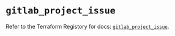 # `gitlab_project_issue`

Refer to the Terraform Registory for docs: [`gitlab_project_issue`](https://registry.terraform.io/providers/gitlabhq/gitlab/16.2.0/docs/resources/project_issue).
